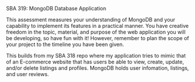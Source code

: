 SBA 319: MongoDB Database Application

This assessment measures your understanding of MongoDB and your 
capability to implement its features in a practical manner. You 
have creative freedom in the topic, material, and purpose of the 
web application you will be developing, so have fun with it! 
However, remember to plan the scope of your project to the 
timeline you have been given.

This builds from my SBA 318 repo where my application tries to 
mimic that of an E-commerce website that has users be able to view, 
create, update, and/or delete listings and profiles. MongoDB holds 
user infomation, listings, and user reviews.
